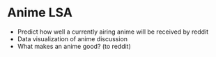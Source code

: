 # Anime LSA
- Predict how well a currently airing anime will be received by reddit
- Data visualization of anime discussion
- What makes an anime good? (to reddit)
